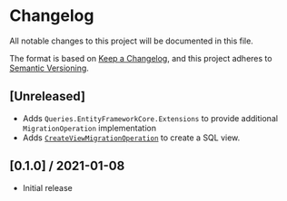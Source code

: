# Changelog

All notable changes to this project will be documented in this file.

The format is based on [Keep a Changelog](https://keepachangelog.com/en/1.0.0/),
and this project adheres to [Semantic Versioning](https://semver.org/spec/v2.0.0.html).

## [Unreleased]
- Adds `Queries.EntityFrameworkCore.Extensions` to provide additional `MigrationOperation` implementation
- Adds [`CreateViewMigrationOperation`](./src/Queries.EntiyFrameworkCore.Extensions/Operations/CreateViewMigrationOperation) to create a SQL view.

## [0.1.0] / 2021-01-08
- Initial release
